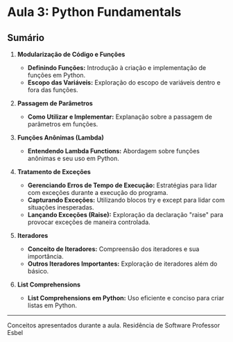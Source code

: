 # Aula 3: Python Fundamentals

## Sumário

1. **Modularização de Código e Funções**
    - **Definindo Funções:** Introdução à criação e implementação de funções em Python.
    - **Escopo das Variáveis:** Exploração do escopo de variáveis dentro e fora das funções.

2. **Passagem de Parâmetros**
    - **Como Utilizar e Implementar:** Explanação sobre a passagem de parâmetros em funções.

3. **Funções Anônimas (Lambda)**
    - **Entendendo Lambda Functions:** Abordagem sobre funções anônimas e seu uso em Python.

4. **Tratamento de Exceções**
    - **Gerenciando Erros de Tempo de Execução:** Estratégias para lidar com exceções durante a execução do programa.
    - **Capturando Exceções:** Utilizando blocos try e except para lidar com situações inesperadas.
    - **Lançando Exceções (Raise):** Exploração da declaração "raise" para provocar exceções de maneira controlada.

5. **Iteradores**
    - **Conceito de Iteradores:** Compreensão dos iteradores e sua importância.
    - **Outros Iteradores Importantes:** Exploração de iteradores além do básico.

6. **List Comprehensions**
    - **List Comprehensions em Python:** Uso eficiente e conciso para criar listas em Python.

---

Conceitos apresentados durante a aula.
Residência de Software
Professor Esbel
